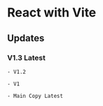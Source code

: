 # React with Vite 

## Updates 

### V1.3 Latest

    
    - V1.2 
    
    - V1 

    - Main Copy Latest 